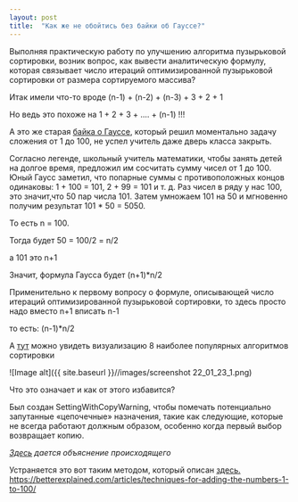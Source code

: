 ```yaml
---
layout: post
title:  "Как же не обойтись без байки об Гауссе?"
---
```

Выполняя практическую работу по улучшению алгоритма пузырьковой сортировки, возник вопрос, как вывести аналитическую формулу, которая связывает число итераций оптимизированной пузырьковой сортировки от размера сортируемого массива?

Итак имели что-то вроде (n-1) + (n-2) + (n-3) + 3 + 2 + 1

Но ведь это похоже на 1 + 2 + 3 + .... + (n-1) !!!

А это же старая [байка о Гауссе](https://betterexplained.com/articles/techniques-for-adding-the-numbers-1-to-100/), который решил моментально задачу сложения от 1 до 100, не успел учитель даже дверь класса закрыть.

Согласно легенде, школьный учитель математики, чтобы занять детей на долгое время, предложил им сосчитать сумму чисел от 1 до 100. Юный Гаусс заметил, что попарные суммы с противоположных концов одинаковы:
1 + 100 = 101,
2 + 99 = 101 и т. д.
Раз чисел в ряду у нас 100, это значит,что 50 пар числа 101. Затем умножаем 101 на 50 и мгновенно получим результат 101 * 50 = 5050.

То есть  n = 100.

Тогда будет 50 = 100/2 = n/2

а 101 это n+1

Значит, формула Гаусса будет (n+1)*n/2

Применительно к первому вопросу о формуле, описывающей число итераций оптимизированной пузырьковой сортировки, то здесь просто надо вместо n+1 вписать n-1

то есть: (n-1)*n/2

А [тут](https://proglib.io/p/sort-gif) можно увидеть визуализацию 8 наиболее популярных алгоритмов сортировки

![Image alt]({{ site.baseurl }}//images/screenshot 22_01_23_1.png)


Что это означает и как от этого избавится?

Был создан SettingWithCopyWarning, чтобы помечать потенциально запутанные «цепочечные» назначения, такие как следующие, 
которые не всегда работают должным образом, особенно когда первый выбор возвращает копию.

*[Здесь](https://pandas.pydata.org/pandas-docs/stable/user_guide/indexing.html#returning-a-view-versus-a-copy) дается объяснение происходящегo*


Устраняется это вот таким методом, который описан [здесь.](https://stackoverflow.com/questions/20625582/how-to-deal-with-settingwithcopywarning-in-pandas)
https://betterexplained.com/articles/techniques-for-adding-the-numbers-1-to-100/
